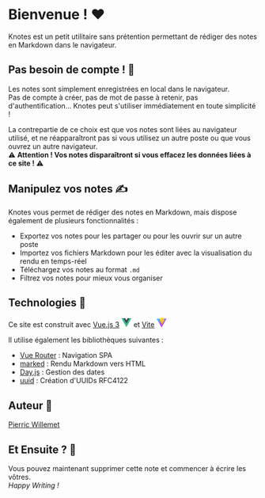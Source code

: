 # Bienvenue ! ❤️

Knotes est un petit utilitaire sans prétention permettant de rédiger des notes en Markdown dans le navigateur.  

## Pas besoin de compte ! 🤩

Les notes sont simplement enregistrées en local dans le navigateur.  
Pas de compte à créer, pas de mot de passe à retenir, pas d'authentification... Knotes peut s'utiliser immédiatement en toute simplicité !

La contrepartie de ce choix est que vos notes sont liées au navigateur utilisé, et ne réapparaîtront pas si vous utilisez un autre poste ou que vous ouvrez un autre navigateur.  
⚠️ __Attention ! Vos notes disparaîtront si vous effacez les données liées à ce site !__ ⚠️

## Manipulez vos notes ✍️

Knotes vous permet de rédiger des notes en Markdown, mais dispose également de plusieurs fonctionnalités :
- Exportez vos notes pour les partager ou pour les ouvrir sur un autre poste
- Importez vos fichiers Markdown pour les éditer avec la visualisation du rendu en temps-réel
- Téléchargez vos notes au format `.md`
- Filtrez vos notes pour mieux vous organiser

## Technologies 🦾
Ce site est construit avec <a href="https://vuejs.org/">Vue.js 3</a> <img src="vue.svg" style="height: 20px" /> et <a href="https://vitejs.dev/">Vite</a> <img src="vite.svg" style="height: 20px" />

Il utilise également les bibliothèques suivantes :
- <a href="https://router.vuejs.org/">Vue Router</a> : Navigation SPA
- <a href="https://github.com/markedjs/marked">marked</a> : Rendu Markdown vers HTML
- <a href="https://day.js.org/">Day.js</a> : Gestion des dates
- <a href="https://github.com/uuidjs/uuid">uuid</a> : Création d'UUIDs RFC4122

## Auteur 🦆
<a href="https://github.com/pwillemet/">Pierric Willemet</a>

## Et Ensuite ? 🚀
Vous pouvez maintenant supprimer cette note et commencer à écrire les vôtres.  
*Happy Writing !*
